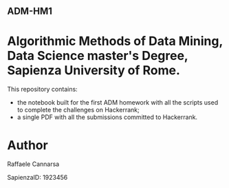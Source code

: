 ## ADM-HM1
# Algorithmic Methods of Data Mining, Data Science master's Degree, Sapienza University of Rome.

This repository contains:
- the notebook built for the first ADM homework with all the scripts used to complete the challenges on Hackerrank; 
- a single PDF with all the submissions committed to Hackerrank. 

# Author
Raffaele Cannarsa

SapienzaID: 1923456

